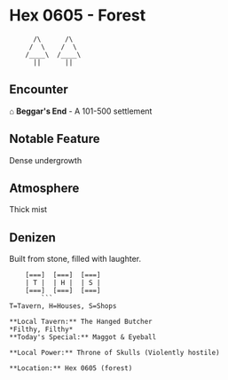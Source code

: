 # Hex 0605 - Forest
```
      /\      /\
     /  \    /  \
    /____\  /____\
      ||      ||
```

## Encounter

⌂ **Beggar's End** - A 101-500 settlement

## Notable Feature

Dense undergrowth

## Atmosphere

Thick mist

## Denizen

Built from stone, filled with laughter.

```
    [===]  [===]  [===]
    | T |  | H |  | S |
    [===]  [===]  [===]
        ```
T=Tavern, H=Houses, S=Shops

**Local Tavern:** The Hanged Butcher
*Filthy, Filthy*
**Today's Special:** Maggot & Eyeball

**Local Power:** Throne of Skulls (Violently hostile)

**Location:** Hex 0605 (forest)
